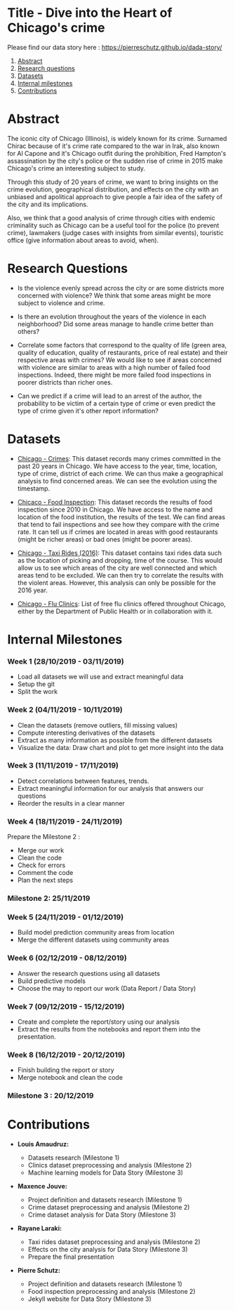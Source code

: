 # Title - Dive into the Heart of Chicago's crime

Please find our data story here : https://pierreschutz.github.io/dada-story/

1. [Abstract](#abstract)
2. [Research questions](#research-questions)
3. [Datasets](#datasets)
4. [Internal milestones](#internal-milestones)
5. [Contributions](#contributions)


# Abstract

The iconic city of Chicago (Illinois), is widely known for its crime. Surnamed Chirac because of it's crime rate compared to the war in Irak, also known for Al Capone and it's Chicago outfit during the prohibition, Fred Hampton's assassination by the city's police or the sudden rise of crime in 2015 make Chicago's crime an interesting subject to study.

Through this study of 20 years of crime, we want to bring insights on the crime evolution, geographical distribution, and effects on the city with an unbiased and apolitical approach to give people a fair idea of the safety of the city and its implications.

Also, we think that a good analysis of crime through cities with endemic criminality such as Chicago can be a useful tool for the police (to prevent crime), lawmakers (judge cases with insights from similar events), touristic office (give information about areas to avoid,  when).


# Research Questions

- Is the violence evenly spread across the city or are some districts more concerned with violence? We think that some areas might be more subject to violence and crime. 

- Is there an evolution throughout the years of the violence in each neighborhood? Did some areas manage to handle crime better than others?

- Correlate some factors that correspond to the quality of life (green area, quality of education, quality of restaurants, price of real estate) and their respective areas with crimes? We would like to see if areas concerned with violence are similar to areas with a high number of failed food inspections. Indeed, there might be more failed food inspections in poorer districts than richer ones.

- Can we predict if a crime will lead to an arrest of the author, the probability to be victim of a certain type of crime or even predict the type of crime given it's other report information?

# Datasets

- [Chicago - Crimes](https://www.kaggle.com/chicago/chicago-crime):
This dataset records many crimes committed in the past 20 years in Chicago. We have access to the year, time, location, type of crime, district of each crime. We can thus make a geographical analysis to find concerned areas. We can see the evolution using the timestamp. 

- [Chicaco - Food Inspection](https://www.kaggle.com/chicago/chicago-food-inspections):
This dataset records the results of food inspection since 2010 in Chicago. We have access to the name and location of the food institution, the results of the test. We can find areas that tend to fail inspections and see how they compare with the crime rate.  It can tell us if crimes are located in areas with good restaurants (might be richer areas) or bad ones (might be poorer areas).

- [Chicago - Taxi Rides (2016)](https://www.kaggle.com/chicago/chicago-taxi-rides-2016):
This dataset contains taxi rides data such as the location of picking and dropping, time of the course. This would allow us to see which areas of the city are well connected and which areas tend to be excluded. We can then try to correlate the results with the violent areas. However, this analysis can only be possible for the 2016 year.

- [Chicago - Flu Clinics](https://healthdata.gov/dataset/flu-shot-locations-2014-present):
List of free flu clinics offered throughout Chicago, either by the Department of Public Health or in collaboration with it.



# Internal Milestones

### Week 1 (28/10/2019 - 03/11/2019)

- Load all datasets we will use and extract meaningful data
- Setup the git
- Split the work

### Week 2 (04/11/2019 - 10/11/2019)

- Clean the datasets (remove outliers, fill missing values)
- Compute interesting derivatives of the datasets
- Extract as many information as possible from the different datasets
- Visualize the data: Draw chart and plot to get more insight into the data


### Week 3 (11/11/2019 - 17/11/2019)

- Detect correlations between features, trends.
- Extract meaningful information for our analysis that answers our questions
- Reorder the results in a clear manner

### Week 4 (18/11/2019 - 24/11/2019)

Prepare the Milestone 2 : 
- Merge our work
- Clean the code
- Check for errors
- Comment the code
- Plan the next steps

### Milestone 2: 25/11/2019

### Week 5 (24/11/2019 - 01/12/2019)

- Build model prediction community areas from location
- Merge the different datasets using community areas


### Week 6 (02/12/2019 - 08/12/2019)

- Answer the research questions using all datasets 
- Build predictive models
- Choose the may to report our work (Data Report / Data Story)

### Week 7 (09/12/2019 - 15/12/2019)

- Create and complete the report/story using our analysis
- Extract the results from the notebooks and report them into the presentation.

### Week 8 (16/12/2019 - 20/12/2019)

- Finish building the report or story 
- Merge notebook and clean the code


### Milestone 3 : 20/12/2019

# Contributions 

- **Louis Amaudruz:**
  - Datasets research (Milestone 1)
  - Clinics dataset preprocessing and analysis (Milestone 2)
  - Machine learning models for Data Story (Milestone 3)

- **Maxence Jouve:** 
  - Project definition and datasets research (Milestone 1)
  - Crime dataset preprocessing and analysis (Milestone 2)
  - Crime dataset analysis for Data Story (Milestone 3)

- **Rayane Laraki:**
  - Taxi rides dataset preprocessing and analysis (Milestone 2)
  - Effects on the city analysis for Data Story (Milestone 3)
  - Prepare the final presentation 

- **Pierre Schutz:**
  - Project definition and datasets research (Milestone 1)
  - Food inspection preprocessing and analysis (Milestone 2)
  - Jekyll website for Data Story (Milestone 3)





